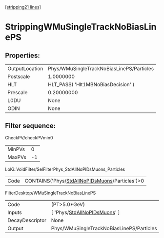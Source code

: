 [[stripping21 lines]](./stripping21-index)

# StrippingWMuSingleTrackNoBiasLinePS

## Properties:

|                |                                           |
|----------------|-------------------------------------------|
| OutputLocation | Phys/WMuSingleTrackNoBiasLinePS/Particles |
| Postscale      | 1.0000000                                 |
| HLT            | HLT_PASS( 'Hlt1MBNoBiasDecision' )        |
| Prescale       | 0.20000000                                |
| L0DU           | None                                      |
| ODIN           | None                                      |

## Filter sequence:

CheckPV/checkPVmin0

|        |     |
|--------|-----|
| MinPVs | 0   |
| MaxPVs | -1  |

LoKi::VoidFilter/SelFilterPhys_StdAllNoPIDsMuons_Particles

|      |                                                                                                    |
|------|----------------------------------------------------------------------------------------------------|
| Code | CONTAINS('Phys/[StdAllNoPIDsMuons](./stripping21-commonparticles-stdallnopidsmuons)/Particles')\>0 |

FilterDesktop/WMuSingleTrackNoBiasLinePS

|                 |                                                                                   |
|-----------------|-----------------------------------------------------------------------------------|
| Code            | (PT\>5.0\*GeV)                                                                    |
| Inputs          | [ 'Phys/[StdAllNoPIDsMuons](./stripping21-commonparticles-stdallnopidsmuons)' ] |
| DecayDescriptor | None                                                                              |
| Output          | Phys/WMuSingleTrackNoBiasLinePS/Particles                                         |
